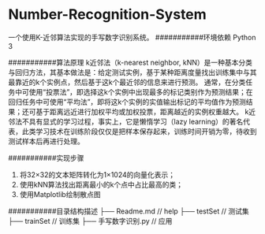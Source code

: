 # Number-Recognition-System
一个使用K-近邻算法实现的手写数字识别系统。
###########环境依赖
Python 3


###########算法原理
  k近邻法（k-nearest neighbor, kNN）是一种基本分类与回归方法，其基本做法是：给定测试实例，基于某种距离度量找出训练集中与其最靠近的k个实例点，然后基于这k个最近邻的信息来进行预测。
  通常，在分类任务中可使用“投票法”，即选择这k个实例中出现最多的标记类别作为预测结果；在回归任务中可使用“平均法”，即将这k个实例的实值输出标记的平均值作为预测结果；还可基于距离远近进行加权平均或加权投票，距离越近的实例权重越大。
  k近邻法不具有显式的学习过程，事实上，它是懒惰学习（lazy learning）的著名代表，此类学习技术在训练阶段仅仅是把样本保存起来，训练时间开销为零，待收到测试样本后再进行处理。


###########实现步骤
1. 将32×32的文本矩阵转化为1×1024的向量化表示；
2. 使用kNN算法找出距离最小的k个点中占比最高的类；
3. 使用Matplotlib绘制散点图


###########目录结构描述
├── Readme.md                   // help
├── testSet                     // 测试集
├── trainSet                    // 训练集
├── 手写数字识别.py              // 应用
